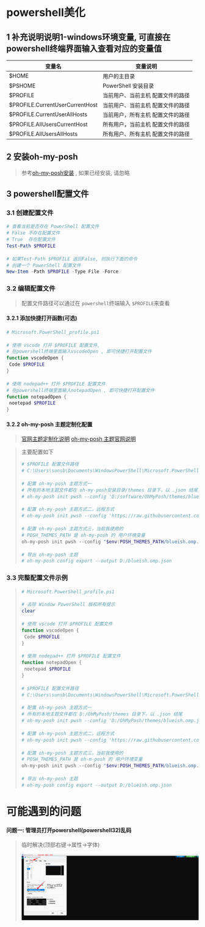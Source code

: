 # powershell美化

## 1 补充说明说明1-windows环境变量, 可直接在powershell终端界面输入查看对应的变量值

| 变量名                          | 变量说明                          |
| ------------------------------- | --------------------------------- |
| $HOME                           | 用户的主目录                      |
| $PSHOME                         | PowerShell 安装目录               |
| $PROFILE                        | 当前用户、当前主机 配置文件的路径 |
| $PROFILE.CurrentUserCurrentHost | 当前用户、当前主机 配置文件的路径 |
| $PROFILE.CurrentUserAllHosts    | 当前用户，所有主机 配置文件的路径 |
| $PROFILE.AllUsersCurrentHost    | 所有用户，当前主机 配置文件的路径 |
| $PROFILE.AllUsersAllHosts       | 所有用户、所有主机 配置文件的路径 |

## 2 安装oh-my-posh

> 参考[oh-my-posh安装](2.oh-my-posh%E5%AE%89%E8%A3%85.md) , 如果已经安装, 请忽略

## 3 powershell配置文件

### 3.1 创建配置文件

```powershell
# 查看当前是否存在 PowerShell 配置文件
# False 不存在配置文件
# True  存在配置文件
Test-Path $PROFILE

# 如果Test-Path $PROFILE 返回False, 则执行下面的命令
# 创建一个 PowerShell 配置文件
New-Item -Path $PROFILE -Type File -Force
```

### 3.2 编辑配置文件

> 配置文件路径可以通过在 `powershell`终端输入 `$PROFILE`来查看

#### 3.2.1 添加快捷打开函数(可选)

```powershell
# Microsoft.PowerShell_profile.ps1

# 使用 vscode 打开 $PROFILE 配置文件,  
# 在powershell终端里面输入vscodeOpen , 即可快捷打开配置文件
function vscodeOpen {
 Code $PROFILE
}

# 使用 nodepad++ 打开 $PROFILE 配置文件
# 在powershell终端里面输入notepadOpen , 即可快捷打开配置文件
function notepadOpen {
 noetepad $PROFILE
}
```

#### 3.2.2 oh-my-posh 主题定制化配置

> [官网主题定制化说明](https://ohmyposh.dev/docs/installation/customize)   [oh-my-posh 主题官网说明](https://ohmyposh.dev/docs/themes)

> 主要配置如下
>
> ```powershell
> # $PROFILE 配置文件路径
> # C:\Users\sunsb\Documents\WindowsPowerShell\Microsoft.PowerShell_profile.ps1
>
> # 配置 oh-my-posh 主题方式一
> # 所有的本地主题文件都在 oh-my-posh安装目录/themes 目录下，以 .json 结尾,     oh-my-posh安装见 2.0 安装oh-my-posh
> # oh-my-posh init pwsh --config 'D:/software/OhMyPosh/themes/blueish.omp.json' | Invoke-Expression
>
> # 配置 oh-my-posh 主题方式二，远程方式
> # oh-my-posh init pwsh --config 'https://raw.githubusercontent.com/JanDeDobbeleer/oh-my-posh/main/themes/blueish.omp.json' | Invoke-Expression
>
> # 配置 oh-my-posh 主题方式三，当前我使用的
> # POSH_THEMES_PATH 是 oh-my-posh 的 用户环境变量
> oh-my-posh init pwsh --config "$env:POSH_THEMES_PATH/blueish.omp.json" | Invoke-Expression
>
> # 导出 oh-my-posh 主题
> # oh-my-posh config export --output D:/blueish.omp.json
> ```

### 3.3 完整配置文件示例

> ```powershell
> # Microsoft.PowerShell_profile.ps1
>
> # 去除 Window PowerShell 版权所有提示
> clear
>
> # 使用 vscode 打开 $PROFILE 配置文件
> function vscodeOpen {
>  Code $PROFILE
> }
>
> # 使用 nodepad++ 打开 $PROFILE 配置文件
> function notepadOpen {
>  noetepad $PROFILE
> }
>
> # $PROFILE 配置文件路径
> # C:\Users\sunsb\Documents\WindowsPowerShell\Microsoft.PowerShell_profile.ps1
>
> # 配置 oh-my-posh 主题方式一
> # 所有的本地主题文件都在 D:/OhMyPosh/themes 目录下，以 .json 结尾
> # oh-my-posh init pwsh --config 'D:/OhMyPosh/themes/blueish.omp.json' | Invoke-Expression
>
> # 配置 oh-my-posh 主题方式二，远程方式
> # oh-my-posh init pwsh --config 'https://raw.githubusercontent.com/JanDeDobbeleer/oh-my-posh/main/themes/blueish.omp.json' | Invoke-Expression
>
> # 配置 oh-my-posh 主题方式三，当前我使用的
> # POSH_THEMES_PATH 是 oh-m-posh 的 用户环境变量
> oh-my-posh init pwsh --config "$env:POSH_THEMES_PATH/blueish.omp.json" | Invoke-Expression
>
> # 导出 oh-my-posh 主题
> # oh-my-posh config export --output D:/blueish.omp.json
> ```

# 可能遇到的问题

#### 问题一: 管理员打开powershell(powershell32)乱码

> 临时解决(顶部右键->属性->字体)
>
> ![1688434844735](image/1.windows-terminal说明/1688434844735.png)
